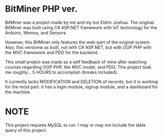 # BitMiner PHP ver.
BitMiner was a project made by me and my boi Eldrin Joshua. The original BitMiner was built using C# ASP.NET framework with IoT technology for the Arduino, Wemos, and Sensors.

However, this BitMiner only features the web-part of the original system. Also, this versionw as built, not with C# ASP.NET, but with OOP PHP with the MVC framework and PDO for the backend.

This small project was made as a self feedback of mine after watching courses regarding OOP PHP, the MVC model, and PDO. This project took me roughly... 5 HOURS to accomplish (breaks included).

It currently lacks MODIFICATION and DELETION of records, but it is working for the most part. It has a login module, signup module, and a dashboard for the machine.

# NOTE
This project requires MySQL to run. I may or may not include the table query of this project.